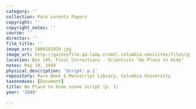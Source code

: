 ```yaml
---
category: ''
collection: Pare Lorentz Papers
copyright: ''
copyright_notes: ''
course: ''
director: ''
film_title: ''
image_src: 1000102020.jpg
image_url: http://gainesfilm.qa-lamp.ccnmtl.columbia.edu/sites/files/gainesfilm/images/1000102020.jpg
location: Box 145, Final Corrections - Scientists "No Place to Hide"
notes: May 19, 1949
physical_description: 'Script: p.1'
repository: Rare Book & Manuscript Library, Columbia University
taxonomies: [Document]
title: No Place to Hide scene script (p. 1)
year: '1949'

---
```


